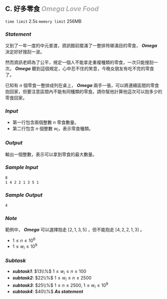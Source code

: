 ## **C. 好多零食** ***<font color = '#AAAAAA'> Omega Love Food </font>***

`time limit` 2.5s
`memory limit` 256MB

### ***Statement***
又到了一年一度的中元普渡，資訊館前擺滿了一整排玲瑯滿目的零食， ***Omega*** 決定好好搜刮一波。

然而資訊老師為了公平，規定一個人不能拿走重複種類的零食，一次只能搜刮一次。 ***Omega*** 聽到這個規定，心中忍不住的笑意，今晚女朋友有吃不完的零食了。

已知有 $n$ 個零食一整排成列在桌上， ***Omega*** 兩手一張，可以將連續區間的零食抱回家，但要注意區間內不能有同種類的零食。請你幫他計算他這次可以抱多少的零食回家。


### ***Input***
- 第一行包含兩個整數 $n$ 零食數量。
- 第二行包含 $n$ 個整數 $w_i$，表示零食種類。

### ***Output***
輸出一個整數，表示可以拿到零食的最大數量。


### ***Sample Input***
```txt
8
1 4 2 2 1 3 5 1
```


### ***Sample Output***
```txt
4
```


### ***Note***
範例中， ***Omega*** 可以選擇抱走 $[2, 1, 3, 5]$ ，但不能抱走 $[4, 2, 2, 1, 3]$ 。

 - $1 \le n \leq 10^6$
 - $1 \leq w_i \leq 10^9$


### ***Subtask***

- ***subtask1***: $13\\%$ $1 \le w_i \le n \leq 100$
- ***subtask2***: $22\\%$ $1 \le w_i \le n \leq 2500$
- ***subtask3***: $25\\%$ $1 \le n \leq 2500$, $1  \leq w_i \leq 10^9$
- ***subtask4***: $40\\%$ ***As statement***